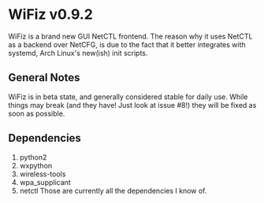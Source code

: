 # WiFiz v0.9.2
WiFiz is a brand new GUI NetCTL frontend. The reason why it uses NetCTL 
as a 
backend over NetCFG, is due to the fact that it better integrates with 
systemd, 
Arch Linux's new(ish) init scripts.

## General Notes
WiFiz is in beta state, and generally considered stable for daily use. While things may break (and they have! Just look at issue #8!) they will be fixed as soon as possible.

## Dependencies
1. python2
2. wxpython
3. wireless-tools
4. wpa_supplicant
5. netctl
Those are currently all the dependencies I know of.


